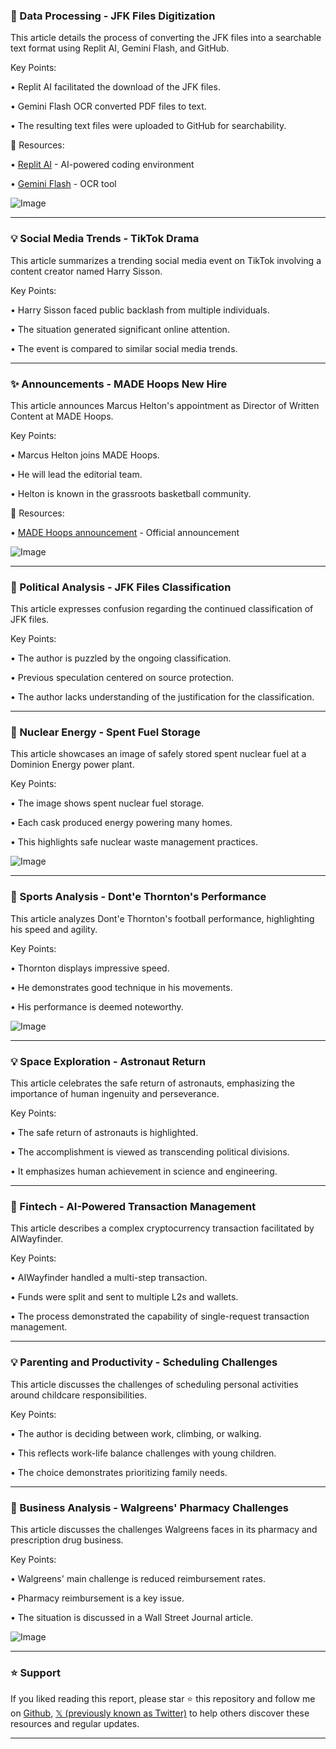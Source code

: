 ### 🤖 Data Processing - JFK Files Digitization

This article details the process of converting the JFK files into a searchable text format using Replit AI, Gemini Flash, and GitHub.

Key Points:

• Replit AI facilitated the download of the JFK files.


• Gemini Flash OCR converted PDF files to text.


• The resulting text files were uploaded to GitHub for searchability.



🔗 Resources:

• [Replit AI](https://replit.com/) - AI-powered coding environment


• [Gemini Flash](https://gemini.google.com/) - OCR tool


![Image](https://pbs.twimg.com/media/GmXm-Vga8AAibqZ?format=jpg&name=small)


---

### 💡 Social Media Trends - TikTok Drama

This article summarizes a trending social media event on TikTok involving a content creator named Harry Sisson.

Key Points:

• Harry Sisson faced public backlash from multiple individuals.


• The situation generated significant online attention.


• The event is compared to similar social media trends.



---

### ✨  Announcements - MADE Hoops New Hire

This article announces Marcus Helton's appointment as Director of Written Content at MADE Hoops.

Key Points:

• Marcus Helton joins MADE Hoops.


• He will lead the editorial team.


• Helton is known in the grassroots basketball community.



🔗 Resources:

• [MADE Hoops announcement](https://madehoops.com/made-society/articles/marcus-helton-joins-made-hoops.aspx) - Official announcement


![Image](https://pbs.twimg.com/media/GmWmtlLWoAA2fXs?format=jpg&name=small)



---

### 🤖  Political Analysis - JFK Files Classification

This article expresses confusion regarding the continued classification of JFK files.

Key Points:

• The author is puzzled by the ongoing classification.


• Previous speculation centered on source protection.


• The author lacks understanding of the justification for the classification.



---

### 🤖 Nuclear Energy - Spent Fuel Storage

This article showcases an image of safely stored spent nuclear fuel at a Dominion Energy power plant.

Key Points:

• The image shows spent nuclear fuel storage.


• Each cask produced energy powering many homes.


• This highlights safe nuclear waste management practices.



![Image](https://pbs.twimg.com/media/GmWbwzOXQAAo0XN?format=jpg&name=small)


---

### 🤖 Sports Analysis - Dont'e Thornton's Performance

This article analyzes Dont'e Thornton's football performance, highlighting his speed and agility.


Key Points:

• Thornton displays impressive speed.


• He demonstrates good technique in his movements.


• His performance is deemed noteworthy.



![Image](https://pbs.twimg.com/ext_tw_video_thumb/1902072840175902720/pu/img/BanKWOsZJ8hlH9dp.jpg)


---

### 💡  Space Exploration - Astronaut Return

This article celebrates the safe return of astronauts, emphasizing the importance of human ingenuity and perseverance.


Key Points:

• The safe return of astronauts is highlighted.


• The accomplishment is viewed as transcending political divisions.


• It emphasizes human achievement in science and engineering.


---

### 🚀  Fintech - AI-Powered Transaction Management

This article describes a complex cryptocurrency transaction facilitated by AIWayfinder.

Key Points:

• AIWayfinder handled a multi-step transaction.


• Funds were split and sent to multiple L2s and wallets.


• The process demonstrated the capability of single-request transaction management.


---

### 💡  Parenting and Productivity - Scheduling Challenges

This article discusses the challenges of scheduling personal activities around childcare responsibilities.


Key Points:

• The author is deciding between work, climbing, or walking.


• This reflects work-life balance challenges with young children.


• The choice demonstrates prioritizing family needs.



---

### 🤖  Business Analysis - Walgreens' Pharmacy Challenges

This article discusses the challenges Walgreens faces in its pharmacy and prescription drug business.


Key Points:

• Walgreens' main challenge is reduced reimbursement rates.


• Pharmacy reimbursement is a key issue.


• The situation is discussed in a Wall Street Journal article.


![Image](https://pbs.twimg.com/media/GmXSqHDWQAAhFFS?format=png&name=small)


---

### ⭐️ Support

If you liked reading this report, please star ⭐️ this repository and follow me on [Github](https://github.com/Drix10), [𝕏 (previously known as Twitter)](https://x.com/DRIX_10_) to help others discover these resources and regular updates.

---